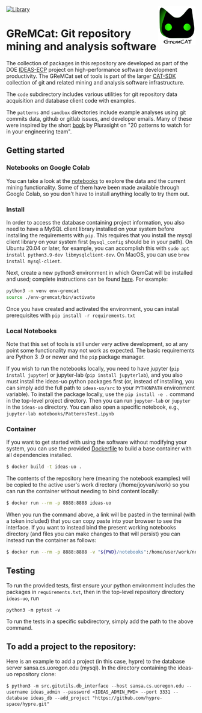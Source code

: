 [![Library](https://github.com/HPCL/ideas-uo/actions/workflows/library.yml/badge.svg)](https://github.com/HPCL/ideas-uo/actions/workflows/library.yml)  <img src="images/GremCAT2.png" align="right" alt="GReMCat Logo" width="100"/>

# GReMCat: Git repository mining and analysis software

The collection of packages in this repository are developed as part of the
DOE [IDEAS-ECP](https://ideas-productivity.org/) project on high-performance software
development productivity. The GReMCat set of tools is part of the larger
[CAT-SDK](https://github.com/CAT-SDK) collection of git and related mining and analysis software infrastructure.

The `code` subdirectory includes various utilities for git repository data acquisition
and database client code with examples.

The `patterns` and `sandbox` directories include example analyses using git commits data,
github or gitlab issues, and developer emails. Many of these were inspired by the
short [book](https://www.pluralsight.com/content/dam/pluralsight2/landing-pages/offers/flow/pdf/Pluralsight_20Patterns_ebook.pdf) by Plurasight on "20 patterns to watch for in your engineering team".

## Getting started

### Notebooks on Google Colab

You can take a look at the [notebooks](notebooks) to explore the data and the current mining functionality.
Some of them have been made available through Google Colab, so you don't have to install anything locally to try them out.

### Install

In order to access the database containing project information, you also need to have
a MySQL client library installed on your system before installing the requirements with `pip`.
This requires that you install the mysql client library on your system first (`mysql_config` should be in your path). On
Ubuntu 20.04 or later, for example, you can accomplish this with `sudo apt install python3.9-dev libmysqlclient-dev`. On MacOS, you can use `brew install mysql-client`.

Next, create a new python3 environment in which GremCat will be installed and used; complete instructions can be found [here](https://docs.python.org/3/library/venv.html). For example:

```bash
python3 -m venv env-gremcat
source ./env-gremcat/bin/activate
```

Once you have created and activated the environment, you can install prerequisites with
``pip install -r requirements.txt``

### Local Notebooks

Note that this set of tools is still under very active development, so at any point
some functionality may not work as expected. The basic requirements are Python 3
.9 or newer and the `pip` package manager.

If you wish to run the notebooks locally, you need to have jupyter (`pip install jupyter`)
or jupyter-lab (`pip install jupyterlab`),
and you also must install the ideas-uo python packages first
(or, instead of installing, you can simply add the full path to `ideas-uo/src` to your `PYTHONPATH` environment variable).
To install the package
locally, use the `pip install -e .` command in the top-level project directory.
Then you can run `jupyter-lab` or `jupyter`
in the `ideas-uo` directory. You can also open a specific notebook,
e.g., `jupyter-lab notebooks/PatternsTest.ipynb`

### Container

If you want to get started with using the software without modifying your system,
you can use the provided [Dockerfile](Dockerfile) to build a base container with
all dependencies installed.

```bash
$ docker build -t ideas-uo .
```

The contents of the repository here (meaning the notebook examples) will be copied
to the active user's work directory (/home/joyvan/work) so you can run the container
without needing to bind content locally:

```bash
$ docker run --rm -p 8888:8888 ideas-uo
```

When you run the command above, a link will be pasted in the terminal (with a token included)
that you can copy paste into your browser to see the interface. If you want
to instead bind the present working notebooks directory (and files you can make changes to
that will persist) you can instead run the container as follows:

```bash
$ docker run --rm -p 8888:8888 -v "${PWD}/notebooks":/home/user/work/notebooks ideas-uo
```

## Testing

To run the provided tests, first ensure your python environment includes the packages
in `requirements.txt`, then in the top-level repository directory `ideas-uo`, run

```
python3 -m pytest -v
```

To run the tests in a specific subdirectory, simply add the path to the above command.

## To add a project to the repository:

Here is an example to add a project (in this case, hypre) to the database server sansa.cs.uoregon.edu (mysql). In the directory containing the ideas-uo repository clone:

```
$ python3 -m src.gitutils.db_interface --host sansa.cs.uoregon.edu --username ideas_admin --password <IDEAS_ADMIN_PWD> --port 3331 --database ideas_db --add_project "https://github.com/hypre-space/hypre.git"
```
